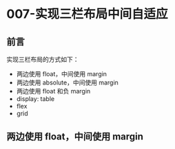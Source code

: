 # 007-实现三栏布局中间自适应

## 前言

实现三栏布局的方式如下：

+ 两边使用 float，中间使用 margin
+ 两边使用 absolute，中间使用 margin
+ 两边使用 float 和负 margin
+ display: table
+ flex
+ grid

## 两边使用 float，中间使用 margin